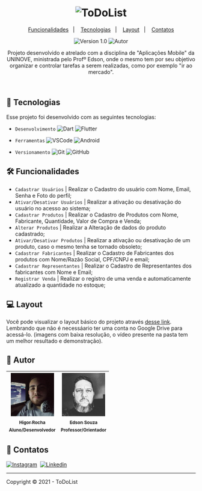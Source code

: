 <h1 align="center">
    <img alt="ToDoList" title="ToDoList" src=".toDoList/logo2.png" width=370px height=100px/>
</h1>

<p align="center">
  <a href="#-funcionalidades">Funcionalidades</a>&nbsp;&nbsp;&nbsp;|&nbsp;&nbsp;&nbsp;
  <a href="#-tecnologias">Tecnologias</a>&nbsp;&nbsp;&nbsp;|&nbsp;&nbsp;&nbsp;
  <a href="#-layout">Layout</a>&nbsp;&nbsp;&nbsp;|&nbsp;&nbsp;&nbsp;
  <a href="speech_balloon-contatos">Contatos</a>
</p>

<p align="center">
    <img src="https://img.shields.io/static/v1?label=Version&message=1.0&color=A9A9A9&labelColor=000000" alt="Version 1.0"/>
    <img alt="Autor" src="https://img.shields.io/static/v1?label=Autor&message=Higor%20R.&color=A9A9A9&labelColor=000000">
</p>

<p align="center">
  Projeto desenvolvido e atrelado com a disciplina de "Aplicações Mobile" da UNINOVE, ministrada pelo Profº <a href:"https://github.com/EdsonMSouza">Edson</a>, onde o mesmo tem por seu objetivo organizar e controlar tarefas a serem realizadas, como por exemplo "ir ao mercado". 
</p>

<br/>

<!-- LINGUAGENS -->
## 🚀 Tecnologias
Esse projeto foi desenvolvido com as seguintes tecnologias:

- `Desenvolvimento` ![Dart](https://img.shields.io/badge/-Dart-05122A?&logo=Dart&logoColor=007ACC)
                    ![Flutter](https://img.shields.io/badge/-Flutter-05122A?&logo=Flutter&logoColor=00BFFF)

- `Ferramentas` ![VSCode](https://img.shields.io/badge/-VSCode-05122A?&logo=Visual%20Studio%20Code&logoColor=007ACC)
                ![Android](https://img.shields.io/badge/-Android-05122A?&logo=Android&logoColor=32CD32)
              
- `Versionamento` ![Git](https://img.shields.io/badge/-Git-05122A?&logo=git)
                  ![GitHub](https://img.shields.io/badge/-GitHub-05122A?&logo=github)

<!-- REQUISITOS DO SISTEMA -->
## 🛠 Funcionalidades
- `Cadastrar Usuários` | Realizar o Cadastro do usuário com Nome, Email, Senha e Foto do perfil;
- `Ativar/Desativar Usuários` | Realizar a ativação ou desativação do usuário no acesso ao sistema;
- `Cadastrar Produtos` | Realizar o Cadastro de Produtos com Nome, Fabricante, Quantidade, Valor de Compra e Venda;
- `Alterar Produtos` | Realizar a Alteração de dados do produto cadastrado;
- `Ativar/Desativar Produtos` | Realizar a ativação ou desativação de um produto, caso o mesmo tenha se tornado obsoleto;
- `Cadastrar Fabricantes` | Realizar o Cadastro de Fabricantes dos produtos com Nome/Razão Social, CPF/CNPJ e email;
- `Cadastrar Representantes` | Realizar o Cadastro de Representantes dos fabricantes com Nome e Email;
- `Registrar Venda` | Realizar o registro de uma venda e automaticamente atualizado a quantidade no estoque;

<!-- LAYOUT DO SISTEMA -->
## 💻 Layout
Você pode visualizar o layout básico do projeto através [desse link](https://marvelapp.com/prototype/728ab14). Lembrando que não é necessáario ter uma conta no Google Drive para acessá-lo.
(imagens com baixa resolução, o vídeo presente na pasta tem um melhor resultado e demonstração). 

<!-- AUTOR  -->
## :busts_in_silhouette: Autor
[<img src=".toDoList/HigorProfile.jpg" width=115 > <br> <sub> Higor Rocha </sub>](https://github.com/HigorRoc) <br><sub>Aluno/Desenvolvedor</sub> | [<img src=".toDoList/EdsonProfile.jpg" width=115 > <br> <sub> Edson Souza</sub>](https://github.com/EdsonMSouza) <br><sub>Professor/Orientador</sub> |
| :---: | :---: |  


<!-- CONTATOS -->
## :speech_balloon: Contatos
[![Instagram](https://img.shields.io/badge/-Instagram_-E4405F?&logo=Instagram&logoColor=FFFFFF)](https://instagram.com/hiigorrocha_)&nbsp;
[![Linkedin](https://img.shields.io/badge/-Linkedln-0A66C2?&logo=Linkedin&logoColor=FFFFFF)](https://www.linkedin.com/in/higor-silva18/)&nbsp;

---

Copyright ©️ 2021 - ToDoList
